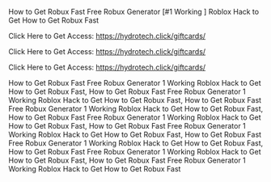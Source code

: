 How to Get Robux Fast Free Robux Generator [#1 Working ] Roblox Hack to Get How to Get Robux Fast

Click Here to Get Access: https://hydrotech.click/giftcards/

Click Here to Get Access: https://hydrotech.click/giftcards/

Click Here to Get Access: https://hydrotech.click/giftcards/

How to Get Robux Fast Free Robux Generator 1 Working Roblox Hack to Get How to Get Robux Fast, How to Get Robux Fast Free Robux Generator 1 Working Roblox Hack to Get How to Get Robux Fast, How to Get Robux Fast Free Robux Generator 1 Working Roblox Hack to Get How to Get Robux Fast, How to Get Robux Fast Free Robux Generator 1 Working Roblox Hack to Get How to Get Robux Fast, How to Get Robux Fast Free Robux Generator 1 Working Roblox Hack to Get How to Get Robux Fast, How to Get Robux Fast Free Robux Generator 1 Working Roblox Hack to Get How to Get Robux Fast, How to Get Robux Fast Free Robux Generator 1 Working Roblox Hack to Get How to Get Robux Fast, How to Get Robux Fast Free Robux Generator 1 Working Roblox Hack to Get How to Get Robux Fast
